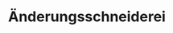 ---
title: "Änderungsschneiderei"
url: /augsburg/aenderungsschneiderei-jakoberstrasse/
shop: Schneiderei
---